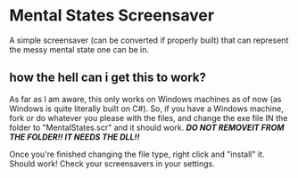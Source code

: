 # Mental States Screensaver

A simple screensaver (can be converted if properly built) that can represent the messy mental state one can be in.

## how the hell can i get this to work?

As far as I am aware, this only works on Windows machines as of now (as Windows is quite literally built on C#). So, if you have a Windows machine, fork or do whatever you please with the files, and change the exe file IN the folder to "MentalStates.scr" and it should work. ***DO NOT REMOVEIT FROM THE FOLDER!! IT NEEDS THE DLL!!***

Once you're finished changing the file type, right click and "install" it. Should work! Check your screensavers in your settings.





